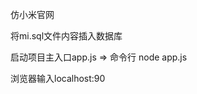 仿小米官网

<!-- 插入数据库 -->
将mi.sql文件内容插入数据库

<!-- 启动服务端 -->
启动项目主入口app.js => 命令行 node app.js

<!-- 运行项目 -->
浏览器输入localhost:90
